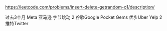 https://leetcode.com/problems/insert-delete-getrandom-o1/description/


过去3个月
Meta
亚马逊
字节跳动
2
谷歌Google
Pocket Gems
优步Uber
Yelp
2
推特Twitter
